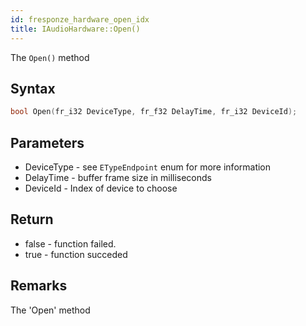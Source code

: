 ```yaml
---
id: fresponze_hardware_open_idx
title: IAudioHardware::Open()
---
```


The `Open()` method 

## Syntax 
```cpp
bool Open(fr_i32 DeviceType, fr_f32 DelayTime, fr_i32 DeviceId);
```

## Parameters
* DeviceType - see `ETypeEndpoint` enum for more information
* DelayTime - buffer frame size in milliseconds
* DeviceId - Index of device to choose

## Return
* false - function failed.
* true - function succeded

## Remarks
The 'Open' method 
